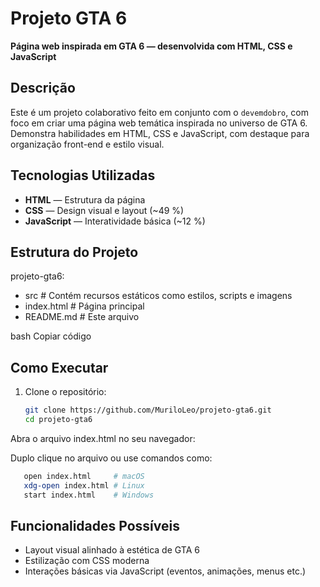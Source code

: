 # Projeto GTA 6

**Página web inspirada em GTA 6 — desenvolvida com HTML, CSS e JavaScript**

##  Descrição

Este é um projeto colaborativo feito em conjunto com o `devemdobro`, com foco em criar uma página web temática inspirada no universo de GTA 6. Demonstra habilidades em HTML, CSS e JavaScript, com destaque para organização front-end e estilo visual.

##  Tecnologias Utilizadas

- **HTML** — Estrutura da página  
- **CSS** — Design visual e layout (~49 %)  
- **JavaScript** — Interatividade básica (~12 %)

##  Estrutura do Projeto

projeto-gta6:

- src # Contém recursos estáticos como estilos, scripts e imagens
- index.html # Página principal
- README.md # Este arquivo

bash
Copiar código

##  Como Executar

1. Clone o repositório:
   ```bash
   git clone https://github.com/MuriloLeo/projeto-gta6.git
   cd projeto-gta6
Abra o arquivo index.html no seu navegador:

Duplo clique no arquivo ou use comandos como:

   ```bash
      open index.html     # macOS
      xdg-open index.html # Linux
      start index.html    # Windows
```

## Funcionalidades Possíveis

- Layout visual alinhado à estética de GTA 6
- Estilização com CSS moderna
- Interações básicas via JavaScript (eventos, animações, menus etc.)
